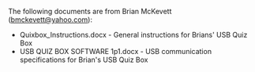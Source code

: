 The following documents are from Brian McKevett (bmckevett@yahoo.com):

- Quixbox_Instructions.docx - General instructions for Brians' USB Quiz Box
- USB QUIZ BOX SOFTWARE 1p1.docx - USB communication specifications for Brian's USB Quiz Box